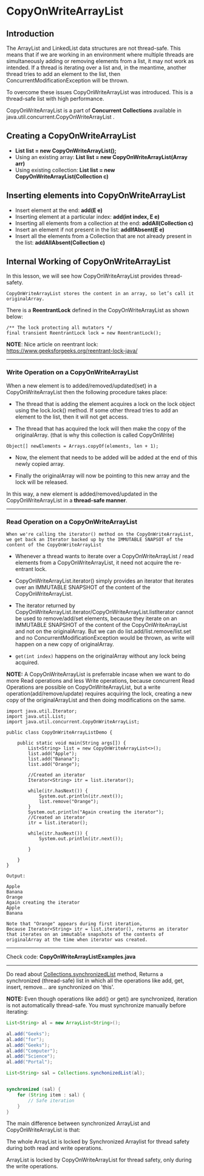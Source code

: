 # CopyOnWriteArrayList

## Introduction

The ArrayList and LinkedList data structures are not thread-safe. This means that if we are working in an environment where multiple threads are simultaneously adding or removing elements from a list, it may not work as intended. If a thread is iterating over a list and, in the meantime, another thread tries to add an element to the list, then ConcurrentModificationException will be thrown.

To overcome these issues CopyOnWriteArrayList was introduced. This is a thread-safe list with high performance.

CopyOnWriteArrayList is a part of **Concurrent Collections** available in java.util.concurrent.CopyOnWriteArrayList .

## Creating a CopyOnWriteArrayList

- **List list = new CopyOnWriteArrayList();**
- Using an existing array: **List list = new CopyOnWriteArrayList(Array arr)**
- Using existing collection: **List list = new CopyOnWriteArrayList(Collection c)**

## Inserting elements into CopyOnWriteArrayList

- Insert element at the end: **add(E e)**
- Inserting element at a particular index: **add(int index, E e)**
- Inserting all elements from a collection at the end: **addAll(Collection c)**
- Insert an element if not present in the list: **addIfAbsent(E e)**
- Insert all the elements from a Collection that are not already present in the list: **addAllAbsent(Collection c)**

## Internal Working of CopyOnWriteArrayList

In this lesson, we will see how CopyOnWriteArrayList provides thread-safety.

```
CopyOnWriteArrayList stores the content in an array, so let’s call it originalArray.
```

There is a **ReentrantLock** defined in the CopyOnWriteArrayList as shown below:

```
/** The lock protecting all mutators */
final transient ReentrantLock lock = new ReentrantLock();
```

**NOTE**: Nice article on reentrant lock: https://www.geeksforgeeks.org/reentrant-lock-java/

---

### **Write Operation on a CopyOnWriteArrayList**

When a new element is to added/removed/updated(set) in a CopyOnWriteArrayList then the following procedure takes place:

- The thread that is adding the element acquires a lock on the lock object using the lock.lock() method. If some other thread tries to add an element to the list, then it will not get access.

- The thread that has acquired the lock will then make the copy of the originalArray. (that is why this collection is called CopyOnWrite)

```
Object[] newElements = Arrays.copyOf(elements, len + 1);
```

- Now, the element that needs to be added will be added at the end of this newly copied array.

- Finally the originalArray will now be pointing to this new array and the lock will be released.

In this way, a new element is added/removed/updated in the CopyOnWriteArrayList in a **thread-safe manner**.

---

### **Read Operation on a CopyOnWriteArrayList**

```
When we're calling the iterator() method on the CopyOnWriteArrayList, we get back an Iterator backed up by the IMMUTABLE SNAPSOT of the content of the CopyOnWriteArrayList
```

- Whenever a thread wants to iterate over a CopyOnWriteArrayList / read elements from a CopyOnWriteArrayList, it need not acquire the re-entrant lock.

- CopyOnWriteArrayList.iterator() simply provides an iterator that iterates over an IMMUTABLE SNAPSHOT of the content of the CopyOnWriteArrayList.

- The iterator returned by CopyOnWriteArrayList.iterator/CopyOnWriteArrayList.listIterator cannot be used to remove/add/set elements, because they iterate on an IMMUTABLE SNAPSHOT of the content of the CopyOnWriteArrayList and not on the originalArray. But we can do list.add/list.remove/list.set and no ConcurrentModificationException would be thrown, as write will happen on a new copy of originalArray.

- ```get(int index)``` happens on the originalArray without any lock being acquired.

**NOTE:** A CopyOnWriteArrayList is preferrable incase when we want to do more Read operations and less Write operations, because concurrent Read Operations are possible on CopyOnWriteArrayList, but a write operation(add/remove/update) requires acquiring the lock, creating a new copy of the originalArrayList and then doing modifications on the same.

```
import java.util.Iterator;
import java.util.List;
import java.util.concurrent.CopyOnWriteArrayList;

public class CopyOnWriteArrayListDemo {

	public static void main(String args[]) {
		List<String> list = new CopyOnWriteArrayList<>();
		list.add("Apple");
		list.add("Banana");
		list.add("Orange");

		//Created an iterator
		Iterator<String> itr = list.iterator();

		while(itr.hasNext()) {
			System.out.println(itr.next());
			list.remove("Orange");
		}
		System.out.println("Again creating the iterator");
		//Created an iterator
		itr = list.iterator();

		while(itr.hasNext()) {
			System.out.println(itr.next());

		}

	}
}

Output:

Apple
Banana
Orange
Again creating the iterator
Apple
Banana

Note that "Orange" appears during first iteration,
Because Iterator<String> itr = list.iterator(), returns an iterator that iterates on an immutable snapshots of the contents of originalArray at the time when iterator was created.
```

---

Check code: **CopyOnWriteArrayListExamples.java**

---

Do read about [Collections.synchronizedList](https://docs.oracle.com/javase/8/docs/api/java/util/Collections.html#synchronizedList-java.util.List-) method, Returns a synchronized (thread-safe) list in which all the operations like add, get, insert, remove... are synchronized on 'this'.

**NOTE:** Even though operations like add() or get() are synchronized, iteration is not automatically thread-safe. You must synchronize manually before iterating:

```java
List<String> al = new ArrayList<String>();

al.add("Geeks");
al.add("for");
al.add("Geeks");
al.add("Computer");
al.add("Science");
al.add("Portal");

List<String> sal = Collections.synchonizedList(al);


synchronized (sal) {
    for (String item : sal) {
        // Safe iteration
    }
}
```

The main difference between synchronized ArrayList and CopyOnWriteArrayList is that:

The whole ArrayList is locked by Synchronized Arraylist for thread safety during both read and write operations.

ArrayList is locked by CopyOnWriteArrayList for thread safety, only during the write operations.


